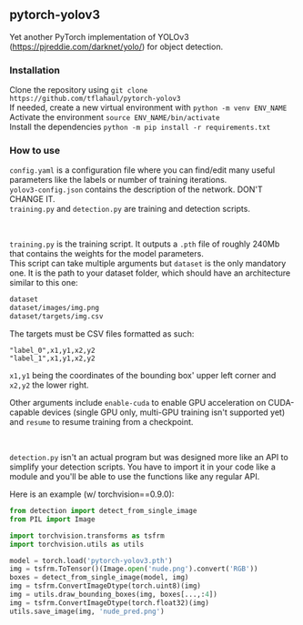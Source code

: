 ## pytorch-yolov3
Yet another PyTorch implementation of YOLOv3 (https://pjreddie.com/darknet/yolo/) for object detection.

### Installation
Clone the repository using `git clone https://github.com/tflahaul/pytorch-yolov3`<br/>
If needed, create a new virtual environment with `python -m venv ENV_NAME`<br/>
Activate the environment `source ENV_NAME/bin/activate`<br/>
Install the dependencies `python -m pip install -r requirements.txt`

### How to use
`config.yaml` is a configuration file where you can find/edit many useful parameters like the labels or number of training iterations.<br/>
`yolov3-config.json` contains the description of the network. DON'T CHANGE IT.<br/>
`training.py` and `detection.py` are training and detection scripts.

<br/>

`training.py` is the training script. It outputs a `.pth` file of roughly 240Mb that contains the weights for the model parameters.<br/>
This script can take multiple arguments but `dataset` is the only mandatory one. It is the path to your dataset folder, which should have an architecture similar to this one:
```bash
dataset
dataset/images/img.png
dataset/targets/img.csv
```

The targets must be CSV files formatted as such:
```csv
"label_0",x1,y1,x2,y2
"label_1",x1,y1,x2,y2
```
`x1,y1` being the coordinates of the bounding box' upper left corner and `x2,y2` the lower right.<br/>

Other arguments include `enable-cuda` to enable GPU acceleration on CUDA-capable devices (single GPU only, multi-GPU training isn't supported yet) and `resume` to resume training from a checkpoint.

<br/>

`detection.py` isn't an actual program but was designed more like an API to simplify your detection scripts. You have to import it in your code like a module and you'll be able to use the functions like any regular API.<br/>

Here is an example (w/ torchvision==0.9.0):

```python
from detection import detect_from_single_image
from PIL import Image

import torchvision.transforms as tsfrm
import torchvision.utils as utils

model = torch.load('pytorch-yolov3.pth')
img = tsfrm.ToTensor()(Image.open('nude.png').convert('RGB'))
boxes = detect_from_single_image(model, img)
img = tsfrm.ConvertImageDtype(torch.uint8)(img)
img = utils.draw_bounding_boxes(img, boxes[...,:4])
img = tsfrm.ConvertImageDtype(torch.float32)(img)
utils.save_image(img, 'nude_pred.png')
```
